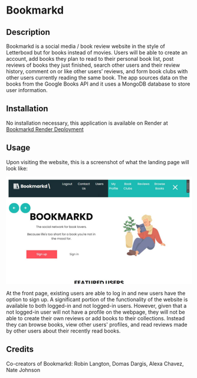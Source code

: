 # Bookmarkd

## Description
Bookmarkd is a social media / book review website in the style of Letterboxd but for books instead of movies.  Users will be able to create an account, add books they plan to read to their personal book list, post reviews of books they just finished, search other users and their review history, comment on or like other users’ reviews, and form book clubs with other users currently reading the same book.  The app sources data on the books from the Google Books API and it uses a MongoDB database to store user information. 

## Installation
No installation necessary, this application is available on Render at [Bookmarkd Render Deployment](https://bookmarkd-boln.onrender.com/)

## Usage
Upon visiting the website, this is a screenshot of what the landing page will look like:

![Activ landing page screenshot](./images/bookmarkd-front-page-screenshot.JPG)

At the front page, existing users are able to log in and new users have the option to sign up.  A significant portion of the functionality of the website is available to both logged-in and not logged-in users.  However, given that a not logged-in user will not have a profile on the webpage, they will not be able to create their own reviews or add books to their collections. Instead they can browse books, view other users' profiles, and read reviews made by other users about their recently read books.

## Credits
Co-creators of Bookmarkd: Robin Langton, Domas Dargis, Alexa Chavez, Nate Johnson